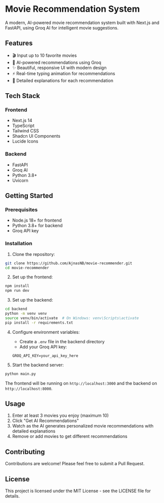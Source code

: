 # Movie Recommendation System

A modern, AI-powered movie recommendation system built with Next.js and FastAPI, using Groq AI for intelligent movie suggestions.

## Features

- 🎬 Input up to 10 favorite movies
- 🤖 AI-powered recommendations using Groq
- ✨ Beautiful, responsive UI with modern design
- ⚡ Real-time typing animation for recommendations
- 🎯 Detailed explanations for each recommendation

## Tech Stack

### Frontend
- Next.js 14
- TypeScript
- Tailwind CSS
- Shadcn UI Components
- Lucide Icons

### Backend
- FastAPI
- Groq AI
- Python 3.8+
- Uvicorn

## Getting Started

### Prerequisites
- Node.js 18+ for frontend
- Python 3.8+ for backend
- Groq API key

### Installation

1. Clone the repository:
```bash
git clone https://github.com/AjnasNB/movie-recommender.git
cd movie-recommender
```

2. Set up the frontend:
```bash
npm install
npm run dev
```

3. Set up the backend:
```bash
cd backend
python -m venv venv
source venv/bin/activate  # On Windows: venv\Scripts\activate
pip install -r requirements.txt
```

4. Configure environment variables:
   - Create a `.env` file in the backend directory
   - Add your Groq API key:
   ```
   GROQ_API_KEY=your_api_key_here
   ```

5. Start the backend server:
```bash
python main.py
```

The frontend will be running on `http://localhost:3000` and the backend on `http://localhost:8000`.

## Usage

1. Enter at least 3 movies you enjoy (maximum 10)
2. Click "Get AI Recommendations"
3. Watch as the AI generates personalized movie recommendations with detailed explanations
4. Remove or add movies to get different recommendations

## Contributing

Contributions are welcome! Please feel free to submit a Pull Request.

## License

This project is licensed under the MIT License - see the LICENSE file for details. 